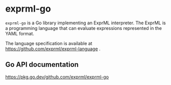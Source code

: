 # exprml-go

`exprml-go` is a Go library implementing an ExprML interpreter.
The ExprML is a programming language that can evaluate expressions represented in the YAML format.

The language specification is available at https://github.com/exprml/exprml-language .

## Go API documentation

https://pkg.go.dev/github.com/exprml/exprml-go
